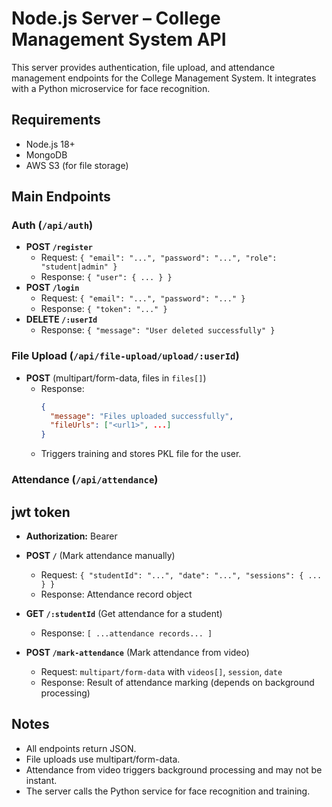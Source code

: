 # Node.js Server – College Management System API

This server provides authentication, file upload, and attendance management endpoints for the College Management System. It integrates with a Python microservice for face recognition.

## Requirements
- Node.js 18+
- MongoDB
- AWS S3 (for file storage)

## Main Endpoints

### Auth (`/api/auth`)
- **POST `/register`**
  - Request: `{ "email": "...", "password": "...", "role": "student|admin" }`
  - Response: `{ "user": { ... } }`
- **POST `/login`**
  - Request: `{ "email": "...", "password": "..." }`
  - Response: `{ "token": "..." }`
- **DELETE `/:userId`**
  - Response: `{ "message": "User deleted successfully" }`

### File Upload (`/api/file-upload/upload/:userId`)
- **POST** (multipart/form-data, files in `files[]`)
  - Response:
    ```json
    {
      "message": "Files uploaded successfully",
      "fileUrls": ["<url1>", ...]
    }
    ```
  - Triggers training and stores PKL file for the user.

### Attendance (`/api/attendance`)
## jwt token
- **Authorization:** Bearer <token>
- **POST `/`** (Mark attendance manually)
  - Request: `{ "studentId": "...", "date": "...", "sessions": { ... } }`
  - Response: Attendance record object

- **GET `/:studentId`** (Get attendance for a student)
  - Response: `[ ...attendance records... ]`

- **POST `/mark-attendance`** (Mark attendance from video)
  - Request: `multipart/form-data` with `videos[]`, `session`, `date`
  - Response: Result of attendance marking (depends on background processing)

## Notes
- All endpoints return JSON.
- File uploads use multipart/form-data.
- Attendance from video triggers background processing and may not be instant.
- The server calls the Python service for face recognition and training.
